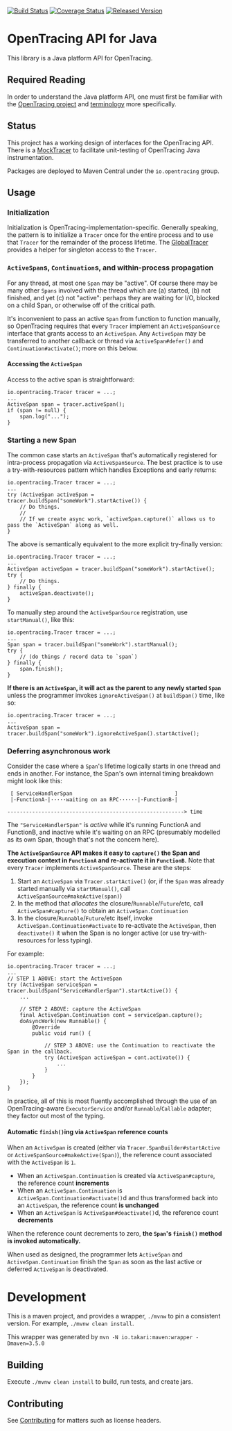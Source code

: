 [![Build Status][ci-img]][ci] [![Coverage Status][cov-img]][cov] [![Released Version][maven-img]][maven]

# OpenTracing API for Java

This library is a Java platform API for OpenTracing.

## Required Reading

In order to understand the Java platform API, one must first be familiar with
the [OpenTracing project](http://opentracing.io) and
[terminology](http://opentracing.io/documentation/pages/spec.html) more specifically.

## Status

This project has a working design of interfaces for the OpenTracing API. There
is a [MockTracer](https://github.com/opentracing/opentracing-java/tree/master/opentracing-mock)
to facilitate unit-testing of OpenTracing Java instrumentation.

Packages are deployed to Maven Central under the `io.opentracing` group.

## Usage

### Initialization

Initialization is OpenTracing-implementation-specific. Generally speaking, the pattern is to initialize a `Tracer` once for the entire process and to use that `Tracer` for the remainder of the process lifetime. The [GlobalTracer](https://github.com/opentracing/opentracing-java/blob/master/opentracing-util/src/main/java/io/opentracing/util/GlobalTracer.java) provides a helper for singleton access to the `Tracer`.

### `ActiveSpan`s, `Continuation`s, and within-process propagation

For any thread, at most one `Span` may be "active". Of course there may be many other `Spans` involved with the thread which are (a) started, (b) not finished, and yet (c) not "active": perhaps they are waiting for I/O, blocked on a child Span, or otherwise off of the critical path.
 
It's inconvenient to pass an active `Span` from function to function manually, so OpenTracing requires that every `Tracer` implement an `ActiveSpanSource` interface that grants access to an `ActiveSpan`. Any `ActiveSpan` may be transferred to another callback or thread via `ActiveSpan#defer()` and `Continuation#activate()`; more on this below.

#### Accessing the `ActiveSpan`

Access to the active span is straightforward:

```
io.opentracing.Tracer tracer = ...;
...
ActiveSpan span = tracer.activeSpan();
if (span != null) {
    span.log("...");
}
```

### Starting a new Span

The common case starts an `ActiveSpan` that's automatically registered for intra-process propagation via `ActiveSpanSource`. The best practice is to use a try-with-resources pattern which handles Exceptions and early returns:

```
io.opentracing.Tracer tracer = ...;
...
try (ActiveSpan activeSpan = tracer.buildSpan("someWork").startActive()) {
    // Do things.
    //
    // If we create async work, `activeSpan.capture()` allows us to pass the `ActiveSpan` along as well.
}
```

The above is semantically equivalent to the more explicit try-finally version:

```
io.opentracing.Tracer tracer = ...;
...
ActiveSpan activeSpan = tracer.buildSpan("someWork").startActive();
try {
    // Do things.
} finally {
    activeSpan.deactivate();
}
```

To manually step around the `ActiveSpanSource` registration, use `startManual()`, like this:

```
io.opentracing.Tracer tracer = ...;
...
Span span = tracer.buildSpan("someWork").startManual();
try {
    // (do things / record data to `span`)
} finally {
    span.finish();
}
```

**If there is an `ActiveSpan`, it will act as the parent to any newly started `Span`** unless the programmer invokes `ignoreActiveSpan()` at `buildSpan()` time, like so:

```
io.opentracing.Tracer tracer = ...;
...
ActiveSpan span = tracer.buildSpan("someWork").ignoreActiveSpan().startActive();
```

### Deferring asynchronous work

Consider the case where a `Span`'s lifetime logically starts in one thread and ends in another. For instance, the Span's own internal timing breakdown might look like this:

```
 [ ServiceHandlerSpan                                 ]
 |·FunctionA·|·····waiting on an RPC······|·FunctionB·|
            
---------------------------------------------------------> time
```

The `"ServiceHandlerSpan"` is _active_ while it's running FunctionA and FunctionB, and inactive while it's waiting on an RPC (presumably modelled as its own Span, though that's not the concern here).

**The `ActiveSpanSource` API makes it easy to `capture()` the Span and execution context in `FunctionA` and re-activate it in `FunctionB`.** Note that every `Tracer` implements `ActiveSpanSource`. These are the steps:

1. Start an `ActiveSpan` via `Tracer.startActive()` (or, if the `Span` was already started manually via `startManual()`, call `ActiveSpanSource#makeActive(span)`)
2. In the method that *allocates* the closure/`Runnable`/`Future`/etc, call `ActiveSpan#capture()` to obtain an `ActiveSpan.Continuation`
3. In the closure/`Runnable`/`Future`/etc itself, invoke `ActiveSpan.Continuation#activate` to re-activate the `ActiveSpan`, then `deactivate()` it when the Span is no longer active (or use try-with-resources for less typing).

For example:

```
io.opentracing.Tracer tracer = ...;
...
// STEP 1 ABOVE: start the ActiveSpan
try (ActiveSpan serviceSpan = tracer.buildSpan("ServiceHandlerSpan").startActive()) {
    ...

    // STEP 2 ABOVE: capture the ActiveSpan
    final ActiveSpan.Continuation cont = serviceSpan.capture();
    doAsyncWork(new Runnable() {
        @Override
        public void run() {

            // STEP 3 ABOVE: use the Continuation to reactivate the Span in the callback.
            try (ActiveSpan activeSpan = cont.activate()) {
                ...
            }
        }
    });
}
```

In practice, all of this is most fluently accomplished through the use of an OpenTracing-aware `ExecutorService` and/or `Runnable`/`Callable` adapter; they factor out most of the typing.

#### Automatic `finish()`ing via `ActiveSpan` reference counts

When an `ActiveSpan` is created (either via `Tracer.SpanBuilder#startActive` or `ActiveSpanSource#makeActive(Span)`), the reference count associated with the `ActiveSpan` is `1`.

- When an `ActiveSpan.Continuation` is created via `ActiveSpan#capture`, the reference count **increments**
- When an `ActiveSpan.Continuation` is `ActiveSpan.Continuation#activate()`d and thus transformed back into an `ActiveSpan`, the reference count **is unchanged**
- When an `ActiveSpan` is `ActiveSpan#deactivate()`d, the reference count **decrements**

When the reference count decrements to zero, **the `Span`'s `finish()` method is invoked automatically.**

When used as designed, the programmer lets `ActiveSpan` and `ActiveSpan.Continuation` finish the `Span` as soon as the last active or deferred `ActiveSpan` is deactivated.

# Development

This is a maven project, and provides a wrapper, `./mvnw` to pin a consistent
version. For example, `./mvnw clean install`.

This wrapper was generated by `mvn -N io.takari:maven:wrapper -Dmaven=3.5.0`

## Building

Execute `./mvnw clean install` to build, run tests, and create jars.

## Contributing

See [Contributing](CONTRIBUTING.md) for matters such as license headers.


  [ci-img]: https://travis-ci.org/opentracing/opentracing-java.svg?branch=master
  [ci]: https://travis-ci.org/opentracing/opentracing-java
  [cov-img]: https://coveralls.io/repos/github/opentracing/opentracing-java/badge.svg?branch=master
  [cov]: https://coveralls.io/github/opentracing/opentracing-java?branch=master
  [maven-img]: https://img.shields.io/maven-central/v/io.opentracing/opentracing-api.svg?maxAge=2592000
  [maven]: http://search.maven.org/#search%7Cga%7C1%7Copentracing-api
